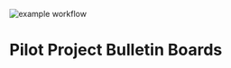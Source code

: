 ![example workflow](https://github.com/Alex2218/Bulletin_board/actions/workflows/github-action.yaml/badge.svg)

# Pilot Project Bulletin Boards